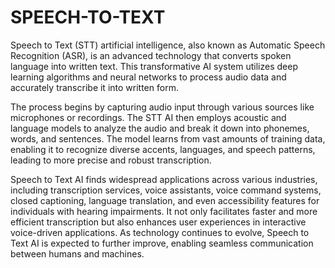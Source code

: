 # SPEECH-TO-TEXT
Speech to Text (STT) artificial intelligence, also known as Automatic Speech Recognition (ASR), is an advanced technology that converts spoken language into written text. This transformative AI system utilizes deep learning algorithms and neural networks to process audio data and accurately transcribe it into written form.

The process begins by capturing audio input through various sources like microphones or recordings. The STT AI then employs acoustic and language models to analyze the audio and break it down into phonemes, words, and sentences. The model learns from vast amounts of training data, enabling it to recognize diverse accents, languages, and speech patterns, leading to more precise and robust transcription.

Speech to Text AI finds widespread applications across various industries, including transcription services, voice assistants, voice command systems, closed captioning, language translation, and even accessibility features for individuals with hearing impairments. It not only facilitates faster and more efficient transcription but also enhances user experiences in interactive voice-driven applications. As technology continues to evolve, Speech to Text AI is expected to further improve, enabling seamless communication between humans and machines.






